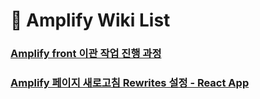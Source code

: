 # :deciduous_tree: Amplify Wiki List
### [Amplify front 이관 작업 진행 과정](./amplify-front-escalation.md)
### [Amplify 페이지 새로고침 Rewrites 설정 - React App](./amplify-front-escalation.md)
